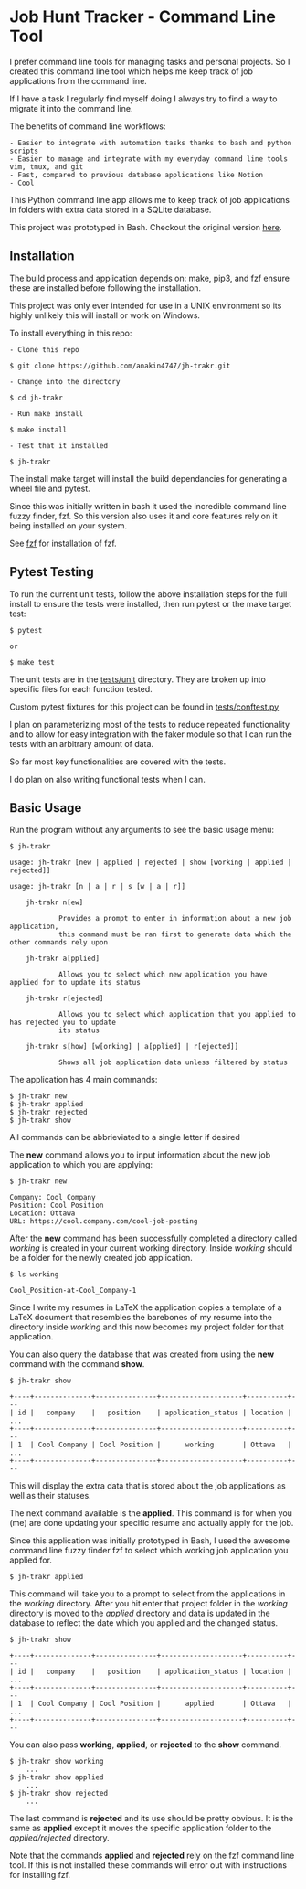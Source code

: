 # Job Hunt Tracker - Command Line Tool

I prefer command line tools for managing tasks and personal projects. So I
created this command line tool which helps me keep track of job applications from
the command line. 

If I have a task I regularly find myself doing I always try to find a way to
migrate it into the command line.

The benefits of command line workflows:

    - Easier to integrate with automation tasks thanks to bash and python scripts
    - Easier to manage and integrate with my everyday command line tools vim, tmux, and git
    - Fast, compared to previous database applications like Notion
    - Cool

This Python command line app allows me to keep track of job applications in
folders with extra data stored in a SQLite database.

This project was prototyped in Bash. Checkout the original version [here](https://github.com/anakin4747/job-hunt-workflow/).


## Installation

The build process and application depends on: make, pip3, and fzf
ensure these are installed before following the installation.

This project was only ever intended for use in a UNIX environment so its highly
unlikely this will install or work on Windows.

To install everything in this repo:

    - Clone this repo

    $ git clone https://github.com/anakin4747/jh-trakr.git

    - Change into the directory

    $ cd jh-trakr

    - Run make install

    $ make install

    - Test that it installed

    $ jh-trakr

The install make target will install the build dependancies for generating a
wheel file and pytest.

Since this was initially written in bash it used the incredible command line
fuzzy finder, fzf. So this version also uses it and core features rely on it
being installed on your system.

See [fzf](https://github.com/junegunn/fzf) for installation of fzf.


## Pytest Testing

To run the current unit tests, follow the above installation steps for the full
install to ensure the tests were installed, then run pytest or the make target
test:

    $ pytest

    or

    $ make test

The unit tests are in the [tests/unit](tests/unit) directory. They are broken
up into specific files for each function tested.

Custom pytest fixtures for this project can be found in [tests/conftest.py](tests/conftest.py)

I plan on parameterizing most of the tests to reduce repeated functionality and
to allow for easy integration with the faker module so that I can run the tests
with an arbitrary amount of data.

So far most key functionalities are covered with the tests.

I do plan on also writing functional tests when I can.


## Basic Usage

Run the program without any arguments to see the basic usage menu:

    $ jh-trakr

    usage: jh-trakr [new | applied | rejected | show [working | applied | rejected]]

    usage: jh-trakr [n | a | r | s [w | a | r]]

        jh-trakr n[ew]

                Provides a prompt to enter in information about a new job application,
                this command must be ran first to generate data which the other commands rely upon

        jh-trakr a[pplied]

                Allows you to select which new application you have applied for to update its status

        jh-trakr r[ejected]

                Allows you to select which application that you applied to has rejected you to update
                its status

        jh-trakr s[how] [w[orking] | a[pplied] | r[ejected]]

                Shows all job application data unless filtered by status


The application has 4 main commands:

    $ jh-trakr new
    $ jh-trakr applied
    $ jh-trakr rejected
    $ jh-trakr show

All commands can be abbrieviated to a single letter if desired

The **new** command allows you to input information about the new job application
to which you are applying:

    $ jh-trakr new

    Company: Cool Company
    Position: Cool Position
    Location: Ottawa      
    URL: https://cool.company.com/cool-job-posting

After the **new** command has been successfully completed a directory called
*working* is created in your current working directory. Inside *working* should
be a folder for the newly created job application.

    $ ls working

    Cool_Position-at-Cool_Company-1

Since I write my resumes in LaTeX the application copies a template of a LaTeX
document that resembles the barebones of my resume into the directory inside
*working* and this now becomes my project folder for that application.

You can also query the database that was created from using the **new** command
with the command **show**.

    $ jh-trakr show

    +----+--------------+---------------+--------------------+----------+---
    | id |   company    |   position    | application_status | location | ...
    +----+--------------+---------------+--------------------+----------+---
    | 1  | Cool Company | Cool Position |      working       | Ottawa   | ...
    +----+--------------+---------------+--------------------+----------+---

This will display the extra data that is stored about the job applications as
well as their statuses.

The next command available is the **applied**. This command is for when you
(me) are done updating your specific resume and actually apply for the job.

Since this application was initially prototyped in Bash, I used the awesome
command line fuzzy finder fzf to select which working job application you
applied for.

    $ jh-trakr applied

This command will take you to a prompt to select from the applications in the
*working* directory. After you hit enter that project folder in the *working*
directory is moved to the *applied* directory and data is updated in the
database to reflect the date which you applied and the changed status.

    $ jh-trakr show

    +----+--------------+---------------+--------------------+----------+---
    | id |   company    |   position    | application_status | location | ...
    +----+--------------+---------------+--------------------+----------+---
    | 1  | Cool Company | Cool Position |      applied       | Ottawa   | ...
    +----+--------------+---------------+--------------------+----------+---

You can also pass **working**, **applied**, or **rejected** to the
**show** command.

    $ jh-trakr show working
        ...
    $ jh-trakr show applied
        ...
    $ jh-trakr show rejected
        ...

The last command is **rejected** and its use should be pretty obvious. It is
the same as **applied** except it moves the specific application folder to the
*applied/rejected* directory.

Note that the commands **applied** and **rejected** rely on the fzf command
line tool. If this is not installed these commands will error out with
instructions for installing fzf.
